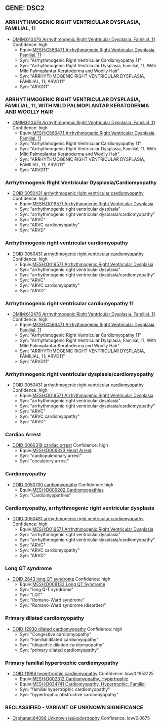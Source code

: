 
## GENE: DSC2

### ARRHYTHMOGENIC RIGHT VENTRICULAR DYSPLASIA, FAMILIAL, 11
 * [OMIM:610476 Arrhythmogenic Right Ventricular Dysplasia, Familial, 11](http://beta.monarchinitiative.org/disease/OMIM:610476) Confidence: high
    * Equiv:[MESH:C566471 Arrhythmogenic Right Ventricular Dysplasia, Familial, 11](http://beta.monarchinitiative.org/disease/MESH:C566471)
    * Syn: "Arrhythmogenic Right Ventricular Cardiomyopathy 11"
    * Syn: "Arrhythmogenic Right Ventricular Dysplasia, Familial, 11, With Mild Palmoplantar Keratoderma and Woolly Hair"
    * Syn: "ARRHYTHMOGENIC RIGHT VENTRICULAR DYSPLASIA, FAMILIAL, 11; ARVD11"
    * Syn: "ARVD11"

### ARRHYTHMOGENIC RIGHT VENTRICULAR DYSPLASIA, FAMILIAL, 11, WITH MILD PALMOPLANTAR KERATODERMA AND WOOLLY HAIR
 * [OMIM:610476 Arrhythmogenic Right Ventricular Dysplasia, Familial, 11](http://beta.monarchinitiative.org/disease/OMIM:610476) Confidence: high
    * Equiv:[MESH:C566471 Arrhythmogenic Right Ventricular Dysplasia, Familial, 11](http://beta.monarchinitiative.org/disease/MESH:C566471)
    * Syn: "Arrhythmogenic Right Ventricular Cardiomyopathy 11"
    * Syn: "Arrhythmogenic Right Ventricular Dysplasia, Familial, 11, With Mild Palmoplantar Keratoderma and Woolly Hair"
    * Syn: "ARRHYTHMOGENIC RIGHT VENTRICULAR DYSPLASIA, FAMILIAL, 11; ARVD11"
    * Syn: "ARVD11"

### Arrhythmogenic Right Ventricular Dysplasia/Cardiomyopathy
 * [DOID:0050431 arrhythmogenic right ventricular cardiomyopathy](http://beta.monarchinitiative.org/disease/DOID:0050431) Confidence: high
    * Equiv:[MESH:D019571 Arrhythmogenic Right Ventricular Dysplasia](http://beta.monarchinitiative.org/disease/MESH:D019571)
    * Syn: "arrhythmogenic right ventricular dysplasia"
    * Syn: "arrhythmogenic right ventricular dysplasia/cardiomyopathy"
    * Syn: "ARVC"
    * Syn: "ARVC cardiomyopathy"
    * Syn: "ARVD"

### Arrhythmogenic right ventricular cardiomyopathy
 * [DOID:0050431 arrhythmogenic right ventricular cardiomyopathy](http://beta.monarchinitiative.org/disease/DOID:0050431) Confidence: high
    * Equiv:[MESH:D019571 Arrhythmogenic Right Ventricular Dysplasia](http://beta.monarchinitiative.org/disease/MESH:D019571)
    * Syn: "arrhythmogenic right ventricular dysplasia"
    * Syn: "arrhythmogenic right ventricular dysplasia/cardiomyopathy"
    * Syn: "ARVC"
    * Syn: "ARVC cardiomyopathy"
    * Syn: "ARVD"

### Arrhythmogenic right ventricular cardiomyopathy 11
 * [OMIM:610476 Arrhythmogenic Right Ventricular Dysplasia, Familial, 11](http://beta.monarchinitiative.org/disease/OMIM:610476) Confidence: high
    * Equiv:[MESH:C566471 Arrhythmogenic Right Ventricular Dysplasia, Familial, 11](http://beta.monarchinitiative.org/disease/MESH:C566471)
    * Syn: "Arrhythmogenic Right Ventricular Cardiomyopathy 11"
    * Syn: "Arrhythmogenic Right Ventricular Dysplasia, Familial, 11, With Mild Palmoplantar Keratoderma and Woolly Hair"
    * Syn: "ARRHYTHMOGENIC RIGHT VENTRICULAR DYSPLASIA, FAMILIAL, 11; ARVD11"
    * Syn: "ARVD11"

### Arrhythmogenic right ventricular dysplasia/cardiomyopathy
 * [DOID:0050431 arrhythmogenic right ventricular cardiomyopathy](http://beta.monarchinitiative.org/disease/DOID:0050431) Confidence: high
    * Equiv:[MESH:D019571 Arrhythmogenic Right Ventricular Dysplasia](http://beta.monarchinitiative.org/disease/MESH:D019571)
    * Syn: "arrhythmogenic right ventricular dysplasia"
    * Syn: "arrhythmogenic right ventricular dysplasia/cardiomyopathy"
    * Syn: "ARVC"
    * Syn: "ARVC cardiomyopathy"
    * Syn: "ARVD"

### Cardiac Arrest
 * [DOID:0060319 cardiac arrest](http://beta.monarchinitiative.org/disease/DOID:0060319) Confidence: high
    * Equiv:[MESH:D006323 Heart Arrest](http://beta.monarchinitiative.org/disease/MESH:D006323)
    * Syn: "cardiopulmonary arrest"
    * Syn: "circulatory arrest"

### Cardiomyopathy
 * [DOID:0050700 cardiomyopathy](http://beta.monarchinitiative.org/disease/DOID:0050700) Confidence: high
    * Equiv:[MESH:D009202 Cardiomyopathies](http://beta.monarchinitiative.org/disease/MESH:D009202)
    * Syn: "Cardiomyopathies"

### Cardiomyopathy, arrhythmogenic right ventricular dysplasia
 * [DOID:0050431 arrhythmogenic right ventricular cardiomyopathy](http://beta.monarchinitiative.org/disease/DOID:0050431) Confidence: high
    * Equiv:[MESH:D019571 Arrhythmogenic Right Ventricular Dysplasia](http://beta.monarchinitiative.org/disease/MESH:D019571)
    * Syn: "arrhythmogenic right ventricular dysplasia"
    * Syn: "arrhythmogenic right ventricular dysplasia/cardiomyopathy"
    * Syn: "ARVC"
    * Syn: "ARVC cardiomyopathy"
    * Syn: "ARVD"

### Long QT syndrome
 * [DOID:2843 long QT syndrome](http://beta.monarchinitiative.org/disease/DOID:2843) Confidence: high
    * Equiv:[MESH:D008133 Long QT Syndrome](http://beta.monarchinitiative.org/disease/MESH:D008133)
    * Syn: "long Q-T syndrome"
    * Syn: "LQT"
    * Syn: "Romano-Ward syndrome"
    * Syn: "Romano-Ward syndrome (disorder)"

### Primary dilated cardiomyopathy
 * [DOID:12930 dilated cardiomyopathy](http://beta.monarchinitiative.org/disease/DOID:12930) Confidence: high
    * Syn: "Congestive cardiomyopathy"
    * Syn: "Familial dilated cardiomyopathy"
    * Syn: "Idiopathic dilation cardiomyopathy"
    * Syn: "primary dilated cardiomyopathy"

### Primary familial hypertrophic cardiomyopathy
 * [DOID:11984 hypertrophic cardiomyopathy](http://beta.monarchinitiative.org/disease/DOID:11984) Confidence: low/0.1953125
    * Equiv:[MESH:D002312 Cardiomyopathy, Hypertrophic](http://beta.monarchinitiative.org/disease/MESH:D002312)
    * Equiv:[MESH:D024741 Cardiomyopathy, Hypertrophic, Familial](http://beta.monarchinitiative.org/disease/MESH:D024741)
    * Syn: "familial hypertrophic cardiomyopathy"
    * Syn: "hypertrophic obstructive cardiomyopathy"

### RECLASSIFIED - VARIANT OF UNKNOWN SIGNIFICANCE
 * [Orphanet:84096 Unknown leukodystrophy](http://beta.monarchinitiative.org/disease/Orphanet:84096) Confidence: low/0.0675
